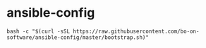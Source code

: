 # ansible-config
`bash -c "$(curl -sSL https://raw.githubusercontent.com/bo-on-software/ansible-config/master/bootstrap.sh)"`
